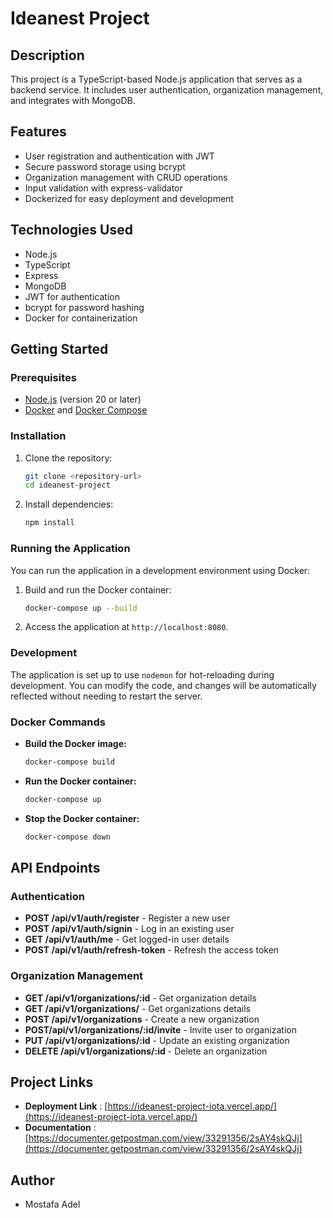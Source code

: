 # Ideanest Project

## Description

This project is a TypeScript-based Node.js application that serves as a backend service. It includes user authentication, organization management, and integrates with MongoDB.

## Features

- User registration and authentication with JWT
- Secure password storage using bcrypt
- Organization management with CRUD operations
- Input validation with express-validator
- Dockerized for easy deployment and development

## Technologies Used

- Node.js
- TypeScript
- Express
- MongoDB
- JWT for authentication
- bcrypt for password hashing
- Docker for containerization

## Getting Started

### Prerequisites

- [Node.js](https://nodejs.org/en/) (version 20 or later)
- [Docker](https://www.docker.com/get-started) and [Docker Compose](https://docs.docker.com/compose/)

### Installation

1. Clone the repository:

   ```bash
   git clone <repository-url>
   cd ideanest-project
   ```
2. Install dependencies:

   ```bash
   npm install
   ```

### Running the Application

You can run the application in a development environment using Docker:

1. Build and run the Docker container:

   ```bash
   docker-compose up --build
   ```
2. Access the application at `http://localhost:8080`.

### Development

The application is set up to use `nodemon` for hot-reloading during development. You can modify the code, and changes will be automatically reflected without needing to restart the server.

### Docker Commands

- **Build the Docker image:**

  ```bash
  docker-compose build
  ```
- **Run the Docker container:**

  ```bash
  docker-compose up
  ```
- **Stop the Docker container:**

  ```bash
  docker-compose down
  ```

## API Endpoints

### Authentication

- **POST /api/v1/auth/register** - Register a new user
- **POST /api/v1/auth/signin** - Log in an existing user
- **GET /api/v1/auth/me** - Get logged-in user details
- **POST /api/v1/auth/refresh-token** - Refresh the access token

### Organization Management

- **GET /api/v1/organizations/:id** - Get organization details
- **GET /api/v1/organizations/** - Get organizations details
- **POST /api/v1/organizations** - Create a new organization
- **POST/api/v1/organizations/:id/invite** - Invite user to organization
- **PUT /api/v1/organizations/:id** - Update an existing organization
- **DELETE /api/v1/organizations/:id** - Delete an organization

## Project Links

- **Deployment Link** : [https://ideanest-project-iota.vercel.app/](https://ideanest-project-iota.vercel.app/)
- **Documentation** : [https://documenter.getpostman.com/view/33291356/2sAY4skQJj](https://documenter.getpostman.com/view/33291356/2sAY4skQJj)

## Author

- Mostafa Adel
